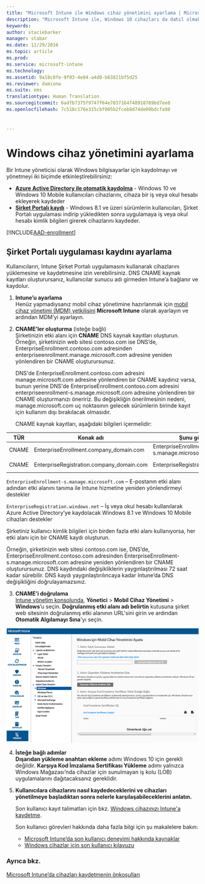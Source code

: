 ```yaml
---
title: "Microsoft Intune ile Windows cihaz yönetimini ayarlama | Microsoft Intune"
description: "Microsoft Intune ile, Windows 10 cihazları da dahil olmak üzere Windows bilgisayarları için mobil cihaz yönetimini (MDM) etkinleştirin."
keywords: 
author: staciebarker
manager: stabar
ms.date: 11/29/2016
ms.topic: article
ms.prod: 
ms.service: microsoft-intune
ms.technology: 
ms.assetid: 9a18c0fe-9f03-4e84-a4d0-b63821bf5d25
ms.reviewer: damionw
ms.suite: ems
translationtype: Human Translation
ms.sourcegitcommit: 6adfb7375f9747f64e7037164f48918789bd7ee0
ms.openlocfilehash: 7c518c176e315cbf005b2fceb8d74de09bdcfa98


---
```


# <a name="set-up-windows-device-management"></a>Windows cihaz yönetimini ayarlama

Bir Intune yöneticisi olarak Windows bilgisayarlar için kaydolmayı ve yönetmeyi iki biçimde etkinleştirebilirsiniz:

- **[Azure Active Directory ile otomatik kaydolma](#azure-active-directory-enrollment)** - Windows 10 ve Windows 10 Mobile kullanıcıları cihazlarını, cihaza bir iş veya okul hesabı ekleyerek kaydeder
- **[Şirket Portalı kaydı](#company-portal-app-enrollment)** - Windows 8.1 ve üzeri sürümlerin kullanıcıları, Şirket Portalı uygulaması indirip yükledikten sonra uygulamaya iş veya okul hesabı kimlik bilgileri girerek cihazlarını kaydeder.

[!INCLUDE[AAD-enrollment](../includes/win10-automatic-enrollment-aad.md)]

## <a name="set-up-company-portal-app-enrollment"></a>Şirket Portalı uygulaması kaydını ayarlama
Kullanıcıların, Intune Şirket Portalı uygulamasını kullanarak cihazlarını yüklemesine ve kaydetmesine izin verebilirsiniz. DNS CNAME kaynak kayıtları oluşturursanız, kullanıcılar sunucu adı girmeden Intune’a bağlanır ve kaydolur.

1. **Intune’u ayarlama**<br>
Henüz yapmadıysanız mobil cihaz yönetimine hazırlanmak için [mobil cihaz yönetimi (MDM) yetkilisini](prerequisites-for-enrollment.md#step-2-set-mdm-authority) **Microsoft Intune** olarak ayarlayın ve ardından MDM’yi ayarlayın.

2. **CNAME’ler oluşturma** (isteğe bağlı)<br>Şirketinizin etki alanı için **CNAME** DNS kaynak kayıtları oluşturun. Örneğin, şirketinizin web sitesi contoso.com ise DNS’de, EnterpriseEnrollment.contoso.com adresinden enterpriseenrollment.manage.microsoft.com adresine yeniden yönlendiren bir CNAME oluşturursunuz.

    DNS'de EnterpriseEnrollment.contoso.com adresini manage.microsoft.com adresine yönlendiren bir CNAME kaydınız varsa, bunun yerine DNS'de EnterpriseEnrollment.contoso.com adresini enterpriseenrollment-s.manage.microsoft.com adresine yönlendiren bir CNAME oluşturmanızı öneririz. Bu değişikliğin önerilmesinin nedeni, manage.microsoft.com uç noktasının gelecek sürümlerin birinde kayıt için kullanım dışı bırakılacak olmasıdır.

    CNAME kaynak kayıtları, aşağıdaki bilgileri içermelidir:

  |TÜR|Konak adı|Şunu gösterir:|TTL|
  |--------|-------------|-------------|-------|
  |CNAME|EnterpriseEnrollment.company_domain.com|EnterpriseEnrollment-s.manage.microsoft.com |1 Saat|
  |CNAME|EnterpriseRegistration.company_domain.com|EnterpriseRegistration.windows.net|1 Saat|

  `EnterpriseEnrollment-s.manage.microsoft.com` – E-postanın etki alanı adından etki alanını tanıma ile Intune hizmetine yeniden yönlendirmeyi destekler

  `EnterpriseRegistration.windows.net` – İş veya okul hesabı kullanılarak Azure Active Directory’ye kaydolacak Windows 8.1 ve Windows 10 Mobile cihazları destekler

  Şirketiniz kullanıcı kimlik bilgileri için birden fazla etki alanı kullanıyorsa, her etki alanı için bir CNAME kaydı oluşturun.

  Örneğin, şirketinizin web sitesi contoso.com ise, DNS’de, EnterpriseEnrollment.contoso.com adresinden EnterpriseEnrollment-s.manage.microsoft.com adresine yeniden yönlendiren bir CNAME oluşturursunuz. DNS kaydındaki değişikliklerin yaygınlaştırılması 72 saat kadar sürebilir. DNS kaydı yaygınlaştırılıncaya kadar Intune’da DNS değişikliğini doğrulayamazsınız.

3.  **CNAME’i doğrulama**<br>[Intune yönetim konsolunda](http://manage.microsoft.com), **Yönetici** &gt; **Mobil Cihaz Yönetimi** &gt; **Windows**’u seçin. **Doğrulanmış etki alanı adı belirtin** kutusuna şirket web sitesinin doğrulanmış etki alanının URL'sini girin ve ardından **Otomatik Algılamayı Sına**'yı seçin.

  ![Windows cihaz yönetimi iletişim kutusu](../media/enroll-intune-winenr.png)

4.  **İsteğe bağlı adımlar**<br>**Dışarıdan yükleme anahtarı ekleme** adımı Windows 10 için gerekli değildir. **Karşıya Kod İmzalama Sertifikası Yükleme** adımı yalnızca Windows Mağazası’nda cihazlar için sunulmayan iş kolu (LOB) uygulamalarını dağıtacaksanız gereklidir.

6.  **Kullanıcılara cihazlarını nasıl kaydedeceklerini ve cihazları yönetilmeye başladıktan sonra nelerle karşılaşabileceklerini anlatın.**

    Son kullanıcı kayıt talimatları için bkz. [Windows cihazınızı Intune'a kaydetme](../enduser/enroll-your-device-in-intune-windows.md).

    Son kullanıcı görevleri hakkında daha fazla bilgi için şu makalelere bakın:
      - [Microsoft Intune’da son kullanıcı deneyimi hakkında kaynaklar](what-to-tell-your-end-users-about-using-microsoft-intune.md)
      - [Windows cihazlar için son kullanıcı kılavuzu](../enduser/using-your-windows-device-with-intune.md)

### <a name="see-also"></a>Ayrıca bkz.
[Microsoft Intune’da cihazları kaydetmenin önkoşulları](prerequisites-for-enrollment.md)



<!--HONumber=Dec16_HO2-->


